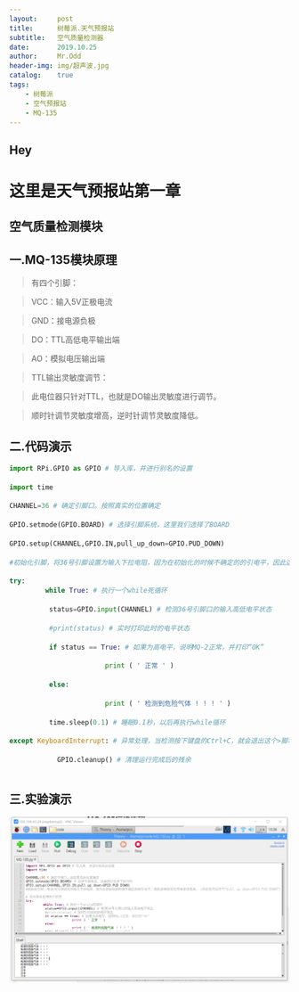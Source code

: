 ```yaml
---
layout:     post
title:      树莓派.天气预报站
subtitle:   空气质量检测器
date:       2019.10.25
author:     Mr.Odd
header-img: img/超声波.jpg  
catalog:    true
tags:
    - 树莓派
    - 空气预报站
    - MQ-135
---
```



## Hey

# 这里是天气预报站第一章

##  空气质量检测模块

##  一.MQ-135模块原理

>  有四个引脚：

>   VCC：输入5V正极电流

>   GND：接电源负极

>   DO：TTL高低电平输出端

>   AO：模拟电压输出端


>   TTL输出灵敏度调节：

>   此电位器只针对TTL，也就是DO输出灵敏度进行调节。

>   顺时针调节灵敏度增高，逆时针调节灵敏度降低。

## 二.代码演示

```python
import RPi.GPIO as GPIO # 导入库，并进行别名的设置

import time

CHANNEL=36 # 确定引脚口。按照真实的位置确定

GPIO.setmode(GPIO.BOARD) # 选择引脚系统，这里我们选择了BOARD

GPIO.setup(CHANNEL,GPIO.IN,pull_up_down=GPIO.PUD_DOWN)    

#初始化引脚，将36号引脚设置为输入下拉电阻，因为在初始化的时候不确定的的引电平，因此这样设置是用来保证精准，（但是也可以不写“pull_up_down=GPIO.PUD_DOWN”）

try:
         while True: # 执行一个while死循环
         
          status=GPIO.input(CHANNEL) # 检测36号引脚口的输入高低电平状态
          
          #print(status) # 实时打印此时的电平状态
          
          if status == True: # 如果为高电平，说明MQ-2正常，并打印“OK”
          
                        print ( ' 正常 ' )      
                        
          else:    
          
                        print ( ' 检测到危险气体 ! ! ! ' )
                        
          time.sleep(0.1) # 睡眠0.1秒，以后再执行while循环
          
except KeyboardInterrupt: # 异常处理，当检测按下键盘的Ctrl+C，就会退出这个>脚本

            GPIO.cleanup() # 清理运行完成后的残余
            
```

## 三.实验演示

![实验图](https://raw.githubusercontent.com/MrOdd-Use/MrOdd-Use.github.io/master/img/MQ-135%E5%AE%9E%E9%AA%8C%E5%9B%BE.png)





